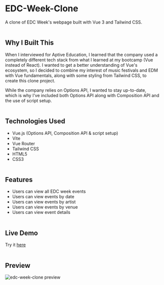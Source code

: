 # EDC-Week-Clone
A clone of EDC Week's webpage built with Vue 3 and Tailwind CSS. 
<br><br>
## Why I Built This
When I interviewed for Aptive Education, I learned that the company used a completely different tech stack from what I learned at my bootcamp (Vue instead of React). I wanted to get a better understanding of Vue's ecosystem, so I decided to combine my interest of music festivals and EDM with Vue fundamentals, along with some styling from Tailwind CSS, to create this clone project. 

While the company relies on Options API, I wanted to stay up-to-date, which is why I've included both Options API along with Composition API and the use of script setup. 
<br><br>
## Technologies Used
- Vue.js (Options API, Composition API & script setup)
- Vite
- Vue Router
- Tailwind CSS
- HTML5
- CSS3
<br><br>
## Features
- Users can view all EDC week events
- Users can view events by date
- Users can view events by artist
- Users can view events by venue
- Users can view event details
<br><br>
## Live Demo
Try it [here](https://anthonyvngo.github.io/EDC-Week-Clone/)
<br><br>
## Preview
![edc-week-clone preview](https://i.imgur.com/0j8LbFZ.jpg)
